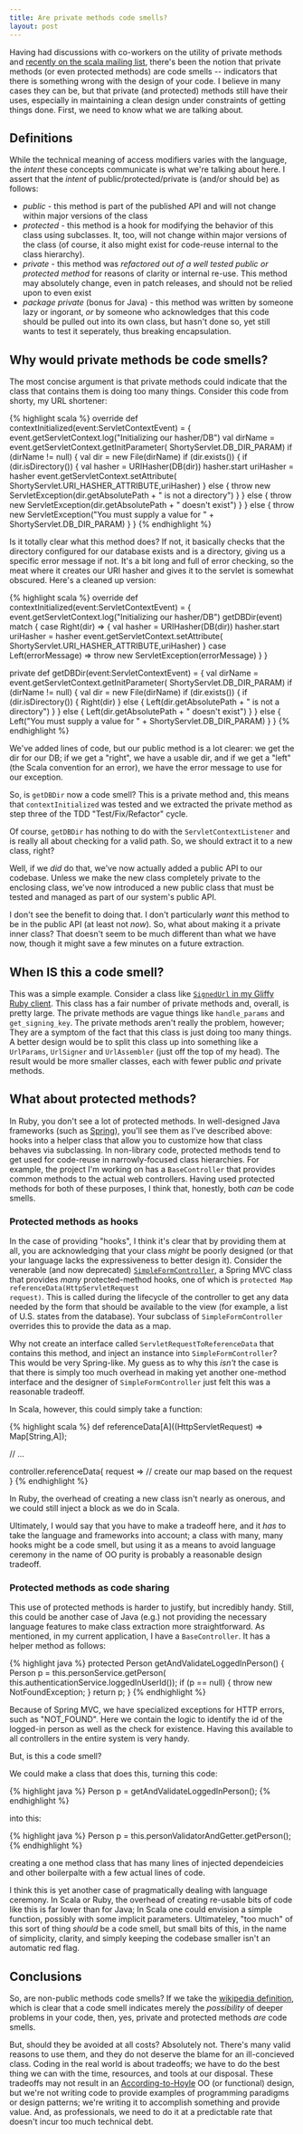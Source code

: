 ```yaml
--- 
title: Are private methods code smells?
layout: post
---
```


Having had discussions with co-workers on the utility of private methods and [recently on the scala mailing list](http://scala-programming-language.1934581.n4.nabble.com/Just-curious-why-public-as-default-visibility-td2228941.html), there's been the notion that private methods (or even protected methods) are code smells -- indicators that there is something wrong with the design of your code.  I believe in many cases they can be, but that private (and protected) methods still have their uses, especially in maintaining a clean design under constraints of getting things done.  First, we need to know what we are talking about.

## Definitions

While the technical meaning of access modifiers varies with the language, the _intent_ these concepts communicate is what we're talking about here.  I assert that the _intent_ of public/protected/private is (and/or should be) as follows:

* *public* - this method is part of the published API and will not change within major versions of the class
* *protected* - this method is a hook for modifying the behavior of this class using subclasses.  It, too, will not change within major versions of the class (of course, it also might exist for code-reuse internal to the class hierarchy).
* *private* - this method was _refactored out of a well tested public or protected method_ for reasons of clarity or internal re-use.  This method may absolutely change, even in patch releases, and should not be relied upon to even exist
* *package private* (bonus for Java) - this method was written by someone lazy or ingorant, *or* by someone who acknowledges that this code should be pulled out into its own class, but hasn't done so, yet still wants to test it seperately, thus breaking encapsulation.

## Why would private methods be code smells?

The most concise argument is that private methods could indicate that the class that contains them is doing too many things.  Consider this code from shorty, my URL shortener:

{% highlight scala %}
override def contextInitialized(event:ServletContextEvent) = {
  event.getServletContext.log("Initializing our hasher/DB")
  val dirName = event.getServletContext.getInitParameter(
    ShortyServlet.DB_DIR_PARAM)
  if (dirName != null) {
    val dir = new File(dirName)
    if (dir.exists()) {
      if (dir.isDirectory()) {
        val hasher = URIHasher(DB(dir))
        hasher.start
        uriHasher = hasher
        event.getServletContext.setAttribute(
          ShortyServlet.URI_HASHER_ATTRIBUTE,uriHasher)
      }
      else {
        throw new ServletException(dir.getAbsolutePath 
          + " is not a directory")
      }
    }
    else {
      throw new ServletException(dir.getAbsolutePath + " doesn't exist")
    }
  }
  else {
    throw new ServletException("You must supply a value for " 
      + ShortyServlet.DB_DIR_PARAM)
  }
}
{% endhighlight %}

Is it totally clear what this method does?  If not, it basically checks that the directory configured for our database exists and is a directory, giving us a specific error message if not.  It's a bit long and full of error checking, so the meat where it creates our URI hasher and gives it to the servlet is somewhat obscured.  Here's a cleaned up version:

{% highlight scala %}
override def contextInitialized(event:ServletContextEvent) = {
  event.getServletContext.log("Initializing our hasher/DB")
  getDBDir(event) match {
    case Right(dir) => {
      val hasher = URIHasher(DB(dir))
      hasher.start
      uriHasher = hasher
      event.getServletContext.setAttribute(
        ShortyServlet.URI_HASHER_ATTRIBUTE,uriHasher)
    }
    case Left(errorMessage) => 
      throw new ServletException(errorMessage)
  }
}

private def getDBDir(event:ServletContextEvent) = {
  val dirName = event.getServletContext.getInitParameter(
    ShortyServlet.DB_DIR_PARAM)
  if (dirName != null) {
    val dir = new File(dirName)
    if (dir.exists()) {
      if (dir.isDirectory()) {
        Right(dir)
      }
      else {
        Left(dir.getAbsolutePath + " is not a directory")
      }
    }
    else {
      Left(dir.getAbsolutePath + " doesn't exist")
    }
  }
  else {
    Left("You must supply a value for " + ShortyServlet.DB_DIR_PARAM)
  }
}
{% endhighlight %}

We've added lines of code, but our public method is a lot clearer: we get the dir for our DB; if we get a "right", we have a usable dir, and if we get a "left" (the Scala convention for an error), we have the error message to use for our exception.

So, is <code>getDBDir</code> now a code smell?  This is a private method and, this  means that <code>contextInitialized</code> was tested and we extracted the private method as step three of the TDD "Test/Fix/Refactor" cycle.

Of course, <code>getDBDir</code> has nothing to do with the <code>ServletContextListener</code> and is really all about checking for a valid path.  So, we should extract it to a new class, right?

Well, if we *did* do that, we've now actually added a public API to our codebase.  Unless we make the new class completely private to the enclosing class, we've now introduced a new public class that must be tested and managed as part of our system's public API.

I don't see the benefit to doing that.  I don't particularly *want* this method to be in the public API (at least not *now*).  So, what about making it a private inner class?  That doesn't seem to be much different than what we have now, though it might save a few minutes on a future extraction.

## When IS this a code smell?

This was a simple example.  Consider a class like [<code>SignedUrl</code> in my Gliffy Ruby client](http://github.com/davetron5000/gliffy/blob/master/lib/gliffy/url.rb).  This class has a fair number of private methods and, overall, is pretty large.  The private methods are vague things like <code>handle_params</code> and <code>get_signing_key</code>.  The private methods aren't really the problem, however; They are a symptom of the fact that this class is just doing too many things.  A better design would be to split this class up into something like a <code>UrlParams</code>, <code>UrlSigner</code> and <code>UrlAssembler</code> (just off the top of my head).  The result would be more smaller classes, each with fewer public *and* private methods.

## What about protected methods?

In Ruby, you don't see a lot of protected methods.  In well-designed Java frameworks (such as [Spring](http://www.springframework.org)), you'll see them as I've described above: hooks into a helper class that allow you to customize how that class behaves via subclassing.  In non-library code, protected methods tend to get used for code-reuse in narrowly-focused class hierarchies.  For example, the project I'm working on has a <code>BaseController</code> that provides common methods to the actual web controllers.  Having used protected methods for both of these purposes, I think that, honestly, both _can_ be code smells.  

### Protected methods as hooks

In the case of providing "hooks", I think it's clear that by providing them at all, you are acknowledging that your class _might_ be poorly designed (or that your language lacks the expressiveness to better design it).  Consider the venerable (and now deprecated) [<code>SimpleFormController</code>](http://static.springsource.org/spring/docs/2.5.x/api/org/springframework/web/servlet/mvc/SimpleFormController.html), a Spring MVC class that provides *many* protected-method hooks, one of which is <code>protected Map referenceData(HttpServletRequest request)</code>.  This is called during the lifecycle of the controller to get any data needed by the form that should be available to the view (for example, a list of U.S. states from the database).  Your subclass of <code>SimpleFormController</code> overrides this to provide the data as a map.

Why not create an interface called <code>ServletRequestToReferenceData</code> that contains this method, and inject an instance into <code>SimpleFormController</code>?  This would be very Spring-like.  My guess as to why this *isn't* the case is that there is simply too much overhead in making yet another one-method interface and the designer of <code>SimpleFormController</code> just felt this was a reasonable tradeoff.

In Scala, however, this could simply take a function:

{% highlight scala %}
  def referenceData[A]((HttpServletRequest) => Map[String,A]);

  // ...


  controller.referenceData{ request => 
    // create our map based on the request
  }
{% endhighlight %}

In Ruby, the overhead of creating a new class isn't nearly as onerous, and we could still inject a block as we do in Scala.

Ultimately, I would say that you have to make a tradeoff here, and it *has* to take the language and frameworks into account; a class with many, many hooks might be a code smell, but using it as a means to avoid language ceremony in the name of OO purity is probably a reasonable design tradeoff.

### Protected methods as code sharing

This use of protected methods is harder to justify, but incredibly handy.  Still, this could be another case of Java (e.g.) not providing the necessary language features to make class extraction more straightforward.  As mentioned, in my current application, I have a <code>BaseController</code>.  It has a helper method as follows:

{% highlight java %}
protected Person getAndValidateLoggedInPerson() {
  Person p = this.personService.getPerson(
    this.authenticationService.loggedInUserId());
  if (p == null) {
    throw new NotFoundException;
  }
  return p;
}
{% endhighlight %}

Because of Spring MVC, we have specialized exceptions for HTTP errors, such as "NOT_FOUND".  Here we contain the logic to identify the id of the logged-in person as well as the check for existence.  Having this available to all controllers in the entire system is very handy.

But, is this a code smell?

We could make a class that does this, turning this code:

{% highlight java %}
Person p = getAndValidateLoggedInPerson();
{% endhighlight %}

into this:

{% highlight java %}
Person p = this.personValidatorAndGetter.getPerson();
{% endhighlight %}

creating a one method class that has many lines of injected dependeicies and other boilerpalte with a few actual lines of code.

I think this is yet another case of pragmatically dealing with language ceremony.  In Scala or Ruby, the overhead of creating re-usable bits of code like this is far lower than for Java; In Scala one could envision a simple function, possibly with some implicit parameters.   Ultimateley, "too much" of this sort of thing *should* be a code smell, but small bits of this, in the name of simplicity, clarity, and simply keeping the codebase smaller isn't an automatic red flag.

## Conclusions

So, are non-public methods code smells?  If we take the [wikipedia definition](http://en.wikipedia.org/wiki/Code_smell), which is clear that a code smell indicates merely the _possibility_ of deeper problems in your code, then, yes, private and protected methods *are* code smells.

But, should they be avoided at all costs?  Absolutely not.  There's many valid reasons to use them, and they do not deserve the blame for an ill-concieved class.  Coding in the real world is about tradeoffs; we have to do the best thing we can with the time, resources, and tools at our disposal.  These tradeoffs may not result in an [According-to-Hoyle](http://en.wikipedia.org/wiki/Edmond_Hoyle) OO (or functional) design, but we're not writing code to provide examples of programming paradigms or design patterns; we're writing it to accomplish something and provide value.  And, as professionals, we need to do it at a predictable rate that doesn't incur too much technical debt.
